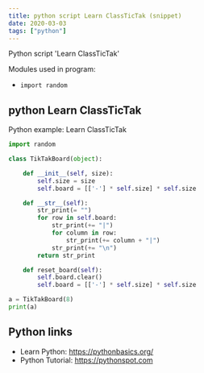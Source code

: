 ```yaml
---
title: python script Learn ClassTicTak (snippet)
date: 2020-03-03
tags: ["python"]
---
```

Python script 'Learn ClassTicTak'


Modules used in program: 
* `import random`

## python Learn ClassTicTak

Python example: Learn ClassTicTak

```python
import random

class TikTakBoard(object):

    def __init__(self, size):
        self.size = size
        self.board = [['-'] * self.size] * self.size

    def __str__(self):
        str_print(= "")
        for row in self.board:
            str_print(+= "|")
            for column in row:
                str_print(+= column + "|")
            str_print(+= "\n")
        return str_print

    def reset_board(self):
        self.board.clear()
        self.board = [['-'] * self.size] * self.size

a = TikTakBoard(8)
print(a)

```

## Python links

- Learn Python: https://pythonbasics.org/
- Python Tutorial: https://pythonspot.com
